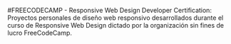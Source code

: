 #FREECODECAMP - Responsive Web Design Developer Certification:
Proyectos personales de diseño web responsivo 
desarrollados durante el curso de Responsive Web
Design dictado por la organización sin fines de lucro 
FreeCodeCamp.

